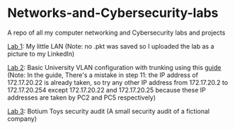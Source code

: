 # Networks-and-Cybersecurity-labs
A repo of all my computer networking and Cybersecurity labs and projects

[Lab 1](https://github.com/EngMostafaSherif/Networks-and-Cybersecurity-labs/blob/main/Lab%201.jpeg): My little LAN (Note: no .pkt was saved so I uploaded the lab as a picture to my LinkedIn)

[Lab 2](https://github.com/EngMostafaSherif/Networks-and-Cybersecurity-labs/blob/main/Lab%202.pkt): Basic University VLAN configuration with trunking using this [guide](https://faculty.ksu.edu.sa/sites/default/files/lab05_vlan.pdf) (Note: In the guide, There's a mistake in step 11: the IP address of 172.17.20.22 is already taken, so try any other IP address from 172.17.20.2 to 172.17.20.254 except 172.17.20.22 and 172.17.20.25 because these IP addresses are taken by PC2 and PC5 respectively)

[Lab 3](https://github.com/EngMostafaSherif/Networks-and-Cybersecurity-labs/blob/main/Lab%203.pdf): Botium Toys security audit (A small security audit of a fictional company)
